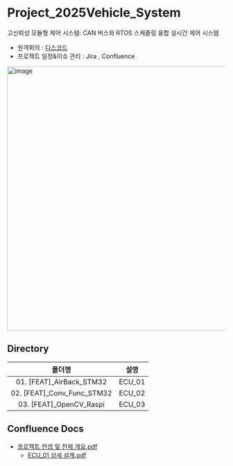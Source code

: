 # Project_2025Vehicle_System
고신뢰성 모듈형 제어 시스템: CAN 버스와 RTOS 스케줄링 융합 실시간 제어 시스템

- 원격회의 : [디스코드](https://discord.gg/kcJr6w6eAq)
- 프로젝트 일정&이슈 관리 : Jira , Confluence

<img width="1412" height="611" alt="image" src="https://github.com/user-attachments/assets/9bc83b1d-2bd7-41c2-8da5-4e1a951400cf" />


  
## Directory
|폴더명|설명|
|:--:|:--:|
|01. [FEAT]_AirBack_STM32|ECU_01| 
|02. [FEAT]_Conv_Func_STM32|ECU_02|
|03. [FEAT]_OpenCV_Raspi|ECU_03|


## Confluence Docs

- [프로젝트 컨셉 및 전체 개요.pdf](https://github.com/user-attachments/files/21591741/default.pdf)
  - [ECU_01 상세 설계.pdf](https://github.com/user-attachments/files/21591746/ECU_01.pdf)
